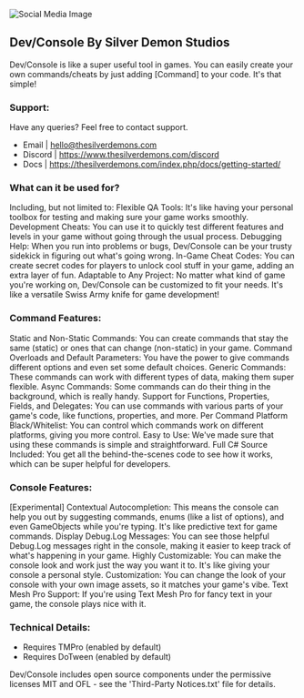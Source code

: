 
![Social Media Image](https://github.com/SilverDemons-PK/Dev-Console/assets/92097566/cdf858e8-45cd-4b7b-9719-f7a1d765ce26)

## Dev/Console By Silver Demon Studios
Dev/Console is like a super useful tool in games. You can easily create your own commands/cheats by just adding [Command] to your code. It's that simple!

### Support:
Have any queries? Feel free to contact support.
- Email | hello@thesilverdemons.com
- Discord | https://www.thesilverdemons.com/discord
- Docs | https://thesilverdemons.com/index.php/docs/getting-started/

### What can it be used for?
Including, but not limited to:
Flexible QA Tools: It's like having your personal toolbox for testing and making sure your game works smoothly.
Development Cheats: You can use it to quickly test different features and levels in your game without going through the usual process.
Debugging Help: When you run into problems or bugs, Dev/Console can be your trusty sidekick in figuring out what's going wrong.
In-Game Cheat Codes: You can create secret codes for players to unlock cool stuff in your game, adding an extra layer of fun.
Adaptable to Any Project: No matter what kind of game you're working on, Dev/Console can be customized to fit your needs. It's like a versatile Swiss Army knife for game development!

### Command Features:
Static and Non-Static Commands: You can create commands that stay the same (static) or ones that can change (non-static) in your game.
Command Overloads and Default Parameters: You have the power to give commands different options and even set some default choices.
Generic Commands: These commands can work with different types of data, making them super flexible.
Async Commands: Some commands can do their thing in the background, which is really handy.
Support for Functions, Properties, Fields, and Delegates: You can use commands with various parts of your game's code, like functions, properties, and more.
Per Command Platform Black/Whitelist: You can control which commands work on different platforms, giving you more control.
Easy to Use: We've made sure that using these commands is simple and straightforward.
Full C# Source Included: You get all the behind-the-scenes code to see how it works, which can be super helpful for developers.

### Console Features:
[Experimental] Contextual Autocompletion: This means the console can help you out by suggesting commands, enums (like a list of options), and even GameObjects while you're typing. It's like predictive text for game commands.
Display Debug.Log Messages: You can see those helpful Debug.Log messages right in the console, making it easier to keep track of what's happening in your game.
Highly Customizable: You can make the console look and work just the way you want it to. It's like giving your console a personal style.
Customization: You can change the look of your console with your own image assets, so it matches your game's vibe.
Text Mesh Pro Support: If you're using Text Mesh Pro for fancy text in your game, the console plays nice with it.

### Technical Details:
- Requires TMPro (enabled by default)
- Requires DoTween (enabled by default)

Dev/Console includes open source components under the permissive licenses MIT and OFL - see the 'Third-Party Notices.txt' file for details.
